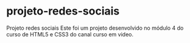 # projeto-redes-sociais
Projeto redes sociais
Este foi um projeto desenvolvido no módulo 4 do curso de HTML5 e CSS3 do canal curso em video.
